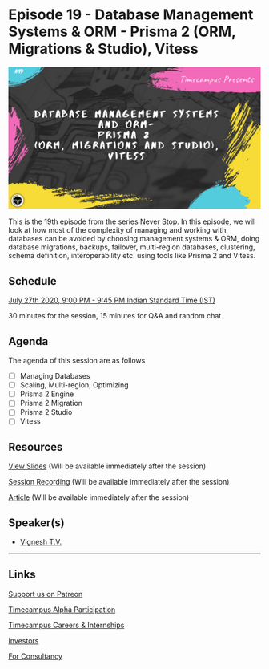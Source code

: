 # Episode 19 - Database Management Systems & ORM - Prisma 2 (ORM, Migrations & Studio), Vitess

![](19-DBMS.png)

This is the 19th episode from the series Never Stop. In this episode, we will look at how most of the complexity of managing and working with databases can be avoided by choosing management systems & ORM, doing database migrations, backups, failover, multi-region databases, clustering, schema definition, interoperability etc. using tools like Prisma 2 and Vitess.

## Schedule

[July 27th 2020, 9:00 PM - 9:45 PM Indian Standard Time (IST)](https://calendar.google.com/event?action=TEMPLATE&tmeid=NGQ4NnN1N3ZjcmZhbXBxbG9tOW1wYm0yZGkgdGltZWNhbXB1cy5jb21fM2hxNHB0a3MwbGUycm5kMGowMW82MDE0YWdAZw&tmsrc=timecampus.com_3hq4ptks0le2rnd0j01o6014ag%40group.calendar.google.com)

30 minutes for the session, 15 minutes for Q&A and random chat

## Agenda

The agenda of this session are as follows

- [ ] Managing Databases
- [ ] Scaling, Multi-region, Optimizing
- [ ] Prisma 2 Engine
- [ ] Prisma 2 Migration
- [ ] Prisma 2 Studio
- [ ] Vitess

## Resources

[View Slides](#) (Will be available immediately after the session)

[Session Recording](#) (Will be available immediately after the session)

[Article](#) (Will be available immediately after the session)

## Speaker(s)

- [Vignesh T.V.](http://tvvignesh.com/)

------------------------------------------

## Links

[Support us on Patreon](https://www.patreon.com/timecampus)

[Timecampus Alpha Participation](https://docs.google.com/forms/d/1-fHizPhuXqDKqFZ2ns7Ttl00mT13DtjsRbHE5KtpxXs/viewform)

[Timecampus Careers & Internships](https://docs.google.com/forms/d/1jHW-I5yjHl49itwoyM5xxYUao0X1fbnnoxJd78fS5u8/viewform)

[Investors](https://docs.google.com/forms/d/13jkHPdvqoMDNsyzpC8-Dbv0lai8bXOvOLIovey7hfUM/viewform)

[For Consultancy](https://docs.google.com/forms/d/e/1FAIpQLSeCb-Pu7Hcnh7oRvleRka2VW8EVZ6d8cNEccV7jKVmzhE6ilg/viewform)
